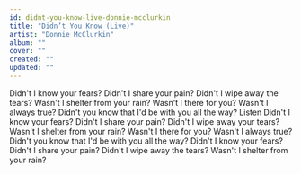 ```yaml
---
id: didnt-you-know-live-donnie-mcclurkin
title: "Didn’t You Know (Live)"
artist: "Donnie McClurkin"
album: ""
cover: ""
created: ""
updated: ""
---
```


Didn't I know your fears?
Didn't I share your pain?
Didn't I wipe away the tears?
Wasn't I shelter from your rain?
Wasn't I there for you?
Wasn't I always true?
Didn't you know that
I'd be with you all the way?
Listen
Didn't I know your fears?
Didn't I share your pain?
Didn't I wipe away your tears?
Wasn't I shelter from your rain?
Wasn't I there for you?
Wasn't I always true?
Didn't you know that
I'd be with you all the way?
Didn't I know your fears?
Didn't I share your pain?
Didn't I wipe away the tears?
Wasn't I shelter from your rain?
